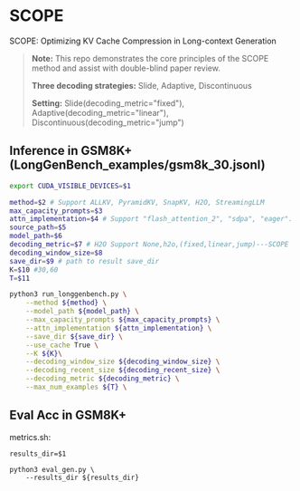# SCOPE
SCOPE: Optimizing KV Cache Compression in Long-context Generation

> **Note:** This repo demonstrates the core principles of the SCOPE method and assist with double-blind paper review.
>
> **Three decoding strategies:** Slide, Adaptive, Discontinuous
>
> **Setting:** Slide(decoding_metric="fixed"), Adaptive(decoding_metric="linear"), Discontinuous(decoding_metric="jump")


## Inference in GSM8K+(LongGenBench_examples/gsm8k_30.jsonl)

```bash
export CUDA_VISIBLE_DEVICES=$1

method=$2 # Support ALLKV, PyramidKV, SnapKV, H2O, StreamingLLM
max_capacity_prompts=$3
attn_implementation=$4 # Support "flash_attention_2", "sdpa", "eager".
source_path=$5
model_path=$6
decoding_metric=$7 # H2O Support None,h2o,(fixed,linear,jump)---SCOPE
decoding_window_size=$8
save_dir=$9 # path to result save_dir
K=$10 #30,60
T=$11

python3 run_longgenbench.py \
    --method ${method} \
    --model_path ${model_path} \
    --max_capacity_prompts ${max_capacity_prompts} \
    --attn_implementation ${attn_implementation} \
    --save_dir ${save_dir} \
    --use_cache True \
    --K ${K}\
    --decoding_window_size ${decoding_window_size} \
    --decoding_recent_size ${decoding_recent_size} \
    --decoding_metric ${decoding_metric} \
    --max_num_examples ${T} \
```

## Eval Acc in GSM8K+

metrics.sh:

```
results_dir=$1

python3 eval_gen.py \
    --results_dir ${results_dir}
```
